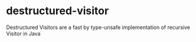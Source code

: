 # destructured-visitor
Destructured Visitors are a fast by type-unsafe implementation of recursive Visitor in Java
